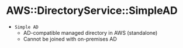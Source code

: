 # AWS::DirectoryService::SimpleAD

- `Simple AD`
  - AD-compatible managed directory in AWS (standalone)
  - Cannot be joined with on-premises AD
